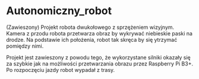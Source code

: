 # Autonomiczny_robot
(Zawieszony) Projekt robota dwukołowego z sprzężeniem wizyjnym. Kamera z przodu robota przetwarza obraz by wykrywać niebieskie paski na drodze. Na podstawie ich położenia, robot tak skręca by się ytrzymać pomiędzy nimi. 

Projekt jest zawieszony z powodu tego, że wykorzystane silniki okazały się za szybkie jak na możliwości przetwarzania obrazu przez Raspberry Pi B3+. Po rozpoczęciu jazdy robot wypadał z trasy.
